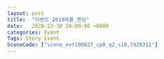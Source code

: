 ```yaml
---
layout: post
title:  "이벤트_2019여름_엔딩"
date:   2020-12-30 20:00:00 +0000
categories: Event
Tags: Story Event
SceneCode: ["scene_evt190627_cp0_q2_s10,7429311"]
---
```

